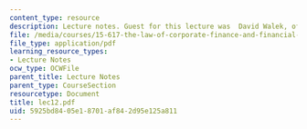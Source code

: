 ```yaml
---
content_type: resource
description: Lecture notes. Guest for this lecture was  David Walek, of Ropes & Gray.
file: /media/courses/15-617-the-law-of-corporate-finance-and-financial-markets-spring-2004/5925bd8405e18701af842d95e125a811_lec12.pdf
file_type: application/pdf
learning_resource_types:
- Lecture Notes
ocw_type: OCWFile
parent_title: Lecture Notes
parent_type: CourseSection
resourcetype: Document
title: lec12.pdf
uid: 5925bd84-05e1-8701-af84-2d95e125a811
---
```

